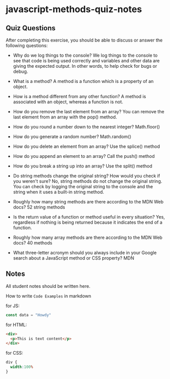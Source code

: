 # javascript-methods-quiz-notes

## Quiz Questions

After completing this exercise, you should be able to discuss or answer the following questions:

- Why do we log things to the console?
  We log things to the console to see that code is being used correctly and variables and other data are giving the expected output. In other words, to help check for bugs or debug.

- What is a method?
  A method is a function which is a property of an object.

- How is a method different from any other function?
  A method is associated with an object, whereas a function is not.

- How do you remove the last element from an array?
  You can remove the last element from an array with the pop() method.

- How do you round a number down to the nearest integer?
  Math.floor()

- How do you generate a random number?
  Math.random()

- How do you delete an element from an array?
  Use the splice() method

- How do you append an element to an array?
  Call the push() method

- How do you break a string up into an array?
  Use the split() method

- Do string methods change the original string? How would you check if you weren't sure?
  No, string methods do not change the original string. You can check by logging the original string to the console and the string when it uses a built-in string method.

- Roughly how many string methods are there according to the MDN Web docs?
  52 string methods

- Is the return value of a function or method useful in every situation?
  Yes, regardless if nothing is being returned because it indicates the end of a function.

- Roughly how many array methods are there according to the MDN Web docs?
  40 methods

- What three-letter acronym should you always include in your Google search about a JavaScript method or CSS property?
  MDN

## Notes

All student notes should be written here.


How to write `Code Examples` in markdown

for JS:
```javascript
const data = "Howdy"
```

for HTML:
```html
<div>
  <p>This is text content</p>
</div>
```

for CSS:
```css
div {
  width:100%
}
```
